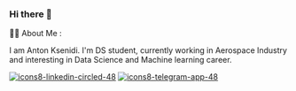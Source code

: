 ### Hi there 👋

:man_beard: About Me :

I am Anton Ksenidi. I'm DS student, currently working in Aerospace Industry and interesting in Data Science and Machine learning career.




[![icons8-linkedin-circled-48](https://user-images.githubusercontent.com/122123102/211214583-08cee9b3-360c-4b1a-99cc-7f2d05790f7c.png)][1]
[![icons8-telegram-app-48](https://user-images.githubusercontent.com/122123102/211214584-e06f4116-01f2-442a-afce-51b491f6b3b5.png)][2]


<!--
**antoniksen/antoniksen** is a ✨ _special_ ✨ repository because its `README.md` (this file) appears on your GitHub profile.

Here are some ideas to get you started:

- 🔭 I’m currently working on ...
- 🌱 I’m currently learning ...
- 👯 I’m looking to collaborate on ...
- 🤔 I’m looking for help with ...
- 💬 Ask me about ...
- 📫 How to reach me: ...
- 😄 Pronouns: ...
- ⚡ Fun fact: ...
-->
[1]: https://www.linkedin.com/in/anton-ksenidi-86903865/
[2]: https://t.me/sailor_20


